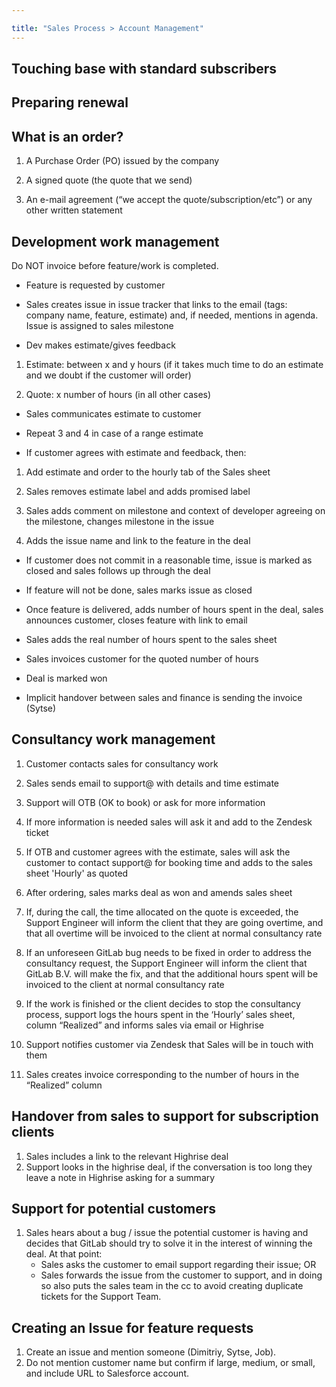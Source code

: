 ```yaml
---

title: "Sales Process > Account Management"
---
```








## Touching base with standard subscribers

## Preparing renewal

## What is an order?

1. A Purchase Order (PO) issued by the company

1. A signed quote (the quote that we send)

1. An e-mail agreement (“we accept the quote/subscription/etc”) or any other written statement

## Development work management

Do NOT invoice before feature/work is completed.

- Feature is requested by customer

- Sales creates issue in issue tracker that links to the email (tags: company name, feature, estimate) and, if needed, mentions in agenda. Issue is assigned to sales milestone

- Dev makes estimate/gives feedback

1. Estimate: between x and y hours (if it takes much time to do an estimate and we doubt if the customer will order)

1. Quote: x number of hours (in all other cases)

- Sales communicates estimate to customer

- Repeat 3 and 4 in case of a range estimate

- If customer agrees with estimate and feedback, then:

1. Add estimate and order to the hourly tab of the Sales sheet

1. Sales removes estimate label and adds promised label

1. Sales adds comment on milestone and context of developer agreeing on the milestone, changes milestone in the issue

1. Adds the issue name and link to the feature in the deal

- If customer does not commit in a reasonable time, issue is marked as closed and sales follows up through the deal

- If feature will not be done, sales marks issue as closed

- Once feature is delivered, adds number of hours spent in the deal, sales announces customer, closes feature with link to email

- Sales adds the real number of hours spent to the sales sheet

- Sales invoices customer for the quoted number of hours

- Deal is marked won

- Implicit handover between sales and finance is sending the invoice (Sytse)

## Consultancy work management

1. Customer contacts sales for consultancy work

1. Sales sends email to support@ with details and time estimate

1. Support will OTB (OK to book) or ask for more information

1. If more information is needed sales will ask it and add to the Zendesk ticket

1. If OTB and customer agrees with the estimate, sales will ask the customer to contact support@ for booking time and adds to the sales sheet 'Hourly' as quoted

1. After ordering, sales marks deal as won and amends sales sheet

1. If, during the call, the time allocated on the quote is exceeded, the Support Engineer will inform the client that they are going overtime, and that all overtime will be invoiced to the client at normal consultancy rate

1. If an unforeseen GitLab bug needs to be fixed in order to address the consultancy request, the Support Engineer will inform the client that GitLab B.V. will make the fix, and that the additional hours spent will be invoiced to the client at normal consultancy rate

1. If the work is finished or the client decides to stop the consultancy process, support logs the hours spent in the ‘Hourly’ sales sheet, column “Realized” and informs sales via email or Highrise

1. Support notifies customer via Zendesk that Sales will be in touch with them

1. Sales creates invoice corresponding to the number of hours in the “Realized” column

## Handover from sales to support for subscription clients

1. Sales includes a link to the relevant Highrise deal
1. Support looks in the highrise deal, if the conversation is too long they leave a note in Highrise asking for a summary

## Support for potential customers

1. Sales hears about a bug / issue the potential customer is having and decides
that GitLab should try to solve it in the interest of winning the deal. At that point:
   - Sales asks the customer to email support regarding their issue; OR
   - Sales forwards the issue from the customer to support, and in doing so also
puts the sales team in the cc to avoid creating duplicate tickets for the Support Team.

## Creating an Issue for feature requests

1. Create an issue and mention someone (Dimitriy, Sytse, Job).
1. Do not mention customer name but confirm if large, medium, or small, and include URL to Salesforce account.
